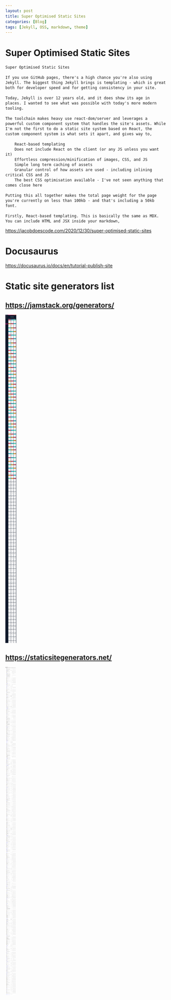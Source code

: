 ```yaml
---
layout: post
title: Super Optimised Static Sites
categories: [Blog]
tags: [Jekyll, OSS, markdown, theme]
--- 
```


# Super Optimised Static Sites

    Super Optimised Static Sites

    If you use GitHub pages, there's a high chance you're also using Jekyll. The biggest thing Jekyll brings is templating - which is great both for developer speed and for getting consistency in your site.

    Today, Jekyll is over 12 years old, and it does show its age in places. I wanted to see what was possible with today's more modern tooling.

    The toolchain makes heavy use react-dom/server and leverages a powerful custom component system that handles the site's assets. While I'm not the first to do a static site system based on React, the custom component system is what sets it apart, and gives way to,

        React-based templating
        Does not include React on the client (or any JS unless you want it)
        Effortless compression/minification of images, CSS, and JS
        Simple long term caching of assets
        Granular control of how assets are used - including inlining critical CSS and JS
        The best CSS optimisation available - I've not seen anything that comes close here

    Putting this all together makes the total page weight for the page you're currently on less than 100kb - and that's including a 50kb font.

    Firstly, React-based templating. This is basically the same as MDX. You can include HTML and JSX inside your markdown,

<https://jacobdoescode.com/2020/12/30/super-optimised-static-sites>

# Docusaurus 

https://docusaurus.io/docs/en/tutorial-publish-site 

# Static site generators list 

## <https://jamstack.org/generators/>

![](/pic/Screenshot_2021-02-10%20Static%20Site%20Generators%20-%20Top%20Open%20Source%20SSGs%20Jamstack.png)

## <https://staticsitegenerators.net/>

![](/pic/Screenshot_2021-02-10%20Static%20Site%20Generators.png)
